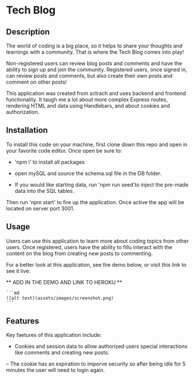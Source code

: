 # Tech Blog

## Description

The world of coding is a big place, so it helps to share your thoughts and learnings with a community. That is where the Tech Blog comes into play! 

Non-registered users can review blog posts and comments and have the ability to sign up and join the community. Registered users, once signed in, can review posts and comments, but also create their own posts and comment on other posts!

This application was created from sctrach and uses backend and frontend functionality. It taugh me a lot about more complex Express routes, rendering HTML and data using Handlebars, and about cookies and authorization.


## Installation

To install this code on your machine, first clone down this repo and open in your favorite code editor. Once open be sure to:
- 'npm i' to install all packages

- open mySQL and source the schema.sql file in the DB folder. 

- If you would like starting data, run 'npm run seed'to inject the pre-made data into the SQL tables.

Then run 'npm start' to fire up the application. Once active the app will be located on server port 3001. 


## Usage

Users can use this application to learn more about coding topics from other users. Once registered, users have the ability to fillu interact with the content on the blog from creating new posts to commenting.

For a better look at this application, see the demo below, or visit this link to see it live: 

** ADD IN THE DEMO AND LINK TO HEROKU **


    ```md
    ![alt text](assets/images/screenshot.png)
    ```


## Features

Key faetures of this application include:

- Cookies and session data to allow authorized users special interactions like comments and creating new posts. 

– The cookie has an expiration to imporve security so after being idle for 5 minutes the user will need to login again. 

